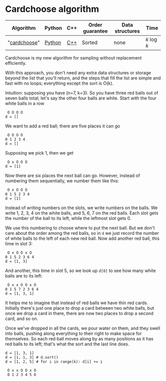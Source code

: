 # Cardchoose algorithm

Algorithm | Python | C++ | Order guarantee | Data structures | Time
----|----|----|----|----|----
"[cardchoose](cardchoose.md)" | [Python](python/algorithms/cardchoose.py) | [C++](cpp/cardchoose.cpp) | Sorted | none | _k_ log _k_

Cardchoose is my new algorithm for sampling without replacement efficiently.

With this approach, you don't need any extra data structures or
storage beyond the list that you'll return, and the steps that fill the list
are simple and fast with no loops; everything except the sort is O(k).

Intuition: supposing you have (n=7, k=3). So you have three red balls out of
seven balls total; let's say the other four balls are white. Start with the four
white balls in a row

     O O O O
    d = []

We want to add a red ball; there are five places it can go

     O O O O
    0 1 2 3 4
    d = []

Supposing we pick 1, then we get

     O x O O O
    d = [1]

Now there are six places the next ball can go. However, instead of numbering
them sequentially, we number them like this:

     O x O O O
    0 1 5 2 3 4
    d = [1]

Instead of writing numbers on the slots, we write numbers on the balls. We write
1, 2, 3, 4 on the white balls, and 5, 6, 7 on the red balls. Each slot gets the
number of the ball to its left, while the leftmost slot gets 0.

We use this numbering to choose where to put the next ball. But we don't care
about the order among the red balls, so in `d` we just record the number of
white balls to the left of each new red ball. Now add another red ball, this
time in slot 3:

     O x O O x O
    0 1 5 2 3 6 4
    d = [1, 3]

And another, this time in slot 5, so we look up `d[0]` to see how many white
balls are to its left:

     O x x O O x O
    0 1 5 7 2 3 6 4
    d = [1, 3, 1]

It helps me to imagine that instead of red balls we have thin red cards.
Initially there's just one place to drop a card between two white balls, but
once we drop a card in there, there are now two places to drop a second card,
and so on.

Once we've dropped in all the cards, we pour water on them, and they swell into
balls, pushing along everything to their right to make space for themselves. So
each red ball moves along by as many positions as it has red balls to its left;
that's what the sort and the last line does.

    d = [1, 3, 1]
    d = [1, 1, 3] # d.sort()
    d = [1, 2, 5] # for i in range(k): d[i] += i

     O x x O O x O
     0 1 2 3 4 5 6
